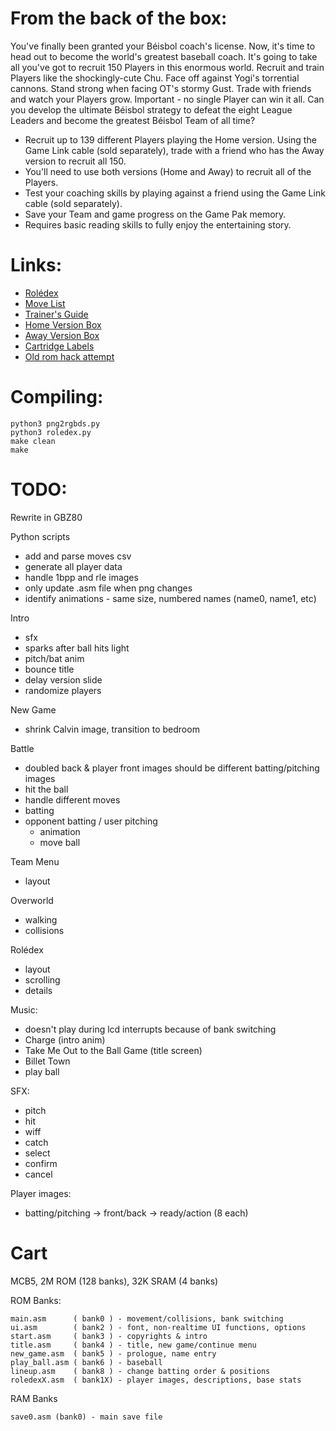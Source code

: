 # From the back of the box:
You've finally been granted your Béisbol coach's license. Now, it's time to head out to become the world's greatest baseball coach. It's going to take all you've got to recruit 150 Players in this enormous world. Recruit and train Players like the shockingly-cute Chu. Face off against Yogi's torrential cannons. Stand strong when facing OT's stormy Gust. Trade with friends and watch your Players grow. Important - no single Player can win it all. Can you develop the ultimate Béisbol strategy to defeat the eight League Leaders and become the greatest Béisbol Team of all time?

- Recruit up to 139 different Players playing the Home version. Using the Game Link cable (sold separately), trade with a friend who has the Away version to recruit all 150.
- You'll need to use both versions (Home and Away) to recruit all of the Players.
- Test your coaching skills by playing against a friend using the Game Link cable (sold separately).
- Save your Team and game progress on the Game Pak memory.
- Requires basic reading skills to fully enjoy the entertaining story.


# Links:
- [Rolédex](https://docs.google.com/spreadsheets/d/1IIjJsqXnREAFDcOv2hRcLN3WZhSiNk8bw7BR21-FdMg/edit#gid=2070431085)
- [Move List](https://docs.google.com/spreadsheets/d/1OaO0aDuWQQxm-jt5bHvgmJ0le7WQDbh3Wp3kto6G5YQ/edit#gid=0)
- [Trainer's Guide](https://drive.google.com/file/d/11NbPeM3DPUOJs8hVLy9bznyHUQPVsvav/view)
- [Home Version Box](https://drive.google.com/file/d/1-uF70yOGvBDvrCaU4W-j3mZX3pLW1fXw/view)
- [Away Version Box](https://drive.google.com/file/d/1_kXh6oG8o5cgbJV2eutplZcjUX0jlLqc/view)
- [Cartridge Labels](https://drive.google.com/file/d/1n6UwmMSDLmREgHvivLpuPbX-q09tqQ74/view)
- [Old rom hack attempt](https://bitbucket.org/q_bert_reynolds/beisbolromhack/src/master/)

# Compiling:
    python3 png2rgbds.py
    python3 roledex.py
    make clean
    make

# TODO:
Rewrite in GBZ80

Python scripts

- add and parse moves csv
- generate all player data
- handle 1bpp and rle images
- only update .asm file when png changes
- identify animations - same size, numbered names (name0, name1, etc)

Intro

- sfx
- sparks after ball hits light
- pitch/bat anim
- bounce title
- delay version slide
- randomize players

New Game

- shrink Calvin image, transition to bedroom

Battle

- doubled back & player front images should be different batting/pitching images
- hit the ball
- handle different moves
- batting 
- opponent batting / user pitching
    - animation
    - move ball

Team Menu

- layout

Overworld

- walking
- collisions

Rolédex

- layout
- scrolling
- details

Music:

- doesn't play during lcd interrupts because of bank switching
- Charge (intro anim)
- Take Me Out to the Ball Game (title screen)
- Billet Town
- play ball

SFX:

- pitch
- hit
- wiff
- catch
- select
- confirm
- cancel

Player images:

- batting/pitching -> front/back -> ready/action (8 each)

# Cart
MCB5, 2M ROM (128 banks), 32K SRAM (4 banks)

ROM Banks:

    main.asm      ( bank0 ) - movement/collisions, bank switching
    ui.asm        ( bank2 ) - font, non-realtime UI functions, options
    start.asm     ( bank3 ) - copyrights & intro
    title.asm     ( bank4 ) - title, new game/continue menu
    new_game.asm  ( bank5 ) - prologue, name entry
    play_ball.asm ( bank6 ) - baseball
    lineup.asm    ( bank8 ) - change batting order & positions
    roledexX.asm  ( bank1X) - player images, descriptions, base stats

RAM Banks

    save0.asm (bank0) - main save file